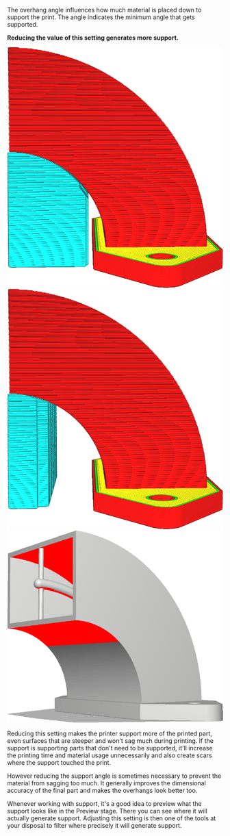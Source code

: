 The overhang angle influences how much material is placed down to support the print. The angle indicates the minimum angle that gets supported.

**Reducing the value of this setting generates more support.**

![A low overhang angle generates more support](../images/support_angle_low.png)
![A high overhang angle generates less support](../images/support_angle_high.png)
![The supported areas are indicated in red](../images/support_angle_prepare_mode.png)

Reducing this setting makes the printer support more of the printed part, even surfaces that are steeper and won't sag much during printing. If the support is supporting parts that don't need to be supported, it'll increase the printing time and material usage unnecessarily and also create scars where the support touched the print.

However reducing the support angle is sometimes necessary to prevent the material from sagging too much. It generally improves the dimensional accuracy of the final part and makes the overhangs look better too.

Whenever working with support, it's a good idea to preview what the support looks like in the Preview stage. There you can see where it will actually generate support. Adjusting this setting is then one of the tools at your disposal to filter where precisely it will generate support.